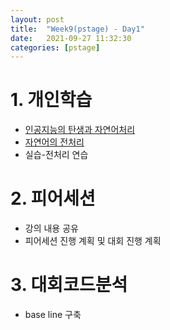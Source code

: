 ```yaml
---
layout: post
title:  "Week9(pstage) - Day1"
date:   2021-09-27 11:32:30
categories: [pstage]
---
```


# 1. 개인학습
* [인공지능의 탄생과 자연어처리](https://kyunghyunlim.github.io/nlp/ml_ai/2021/09/27/re_cs_intro.html)
* [자연어의 전처리](https://kyunghyunlim.github.io/nlp/ml_ai/2021/09/27/nl_preprocessing.html)
* 실습-전처리 연습

# 2. 피어세션
* 강의 내용 공유
* 피어세션 진행 계획 및 대회 진행 계획

# 3. 대회코드분석
* base line 구축
